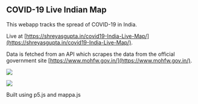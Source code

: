 ## COVID-19 Live Indian Map

This webapp tracks the spread of COVID-19 in India.

Live at [https://shreyasgupta.in/covid19-India-Live-Map/](https://shreyasgupta.in/covid19-India-Live-Map/).

Data is fetched from an API which scrapes the data from the official government site [https://www.mohfw.gov.in/](https://www.mohfw.gov.in/).

![](https://i.imgur.com/qxOgjyU.png)

![](https://i.imgur.com/8KwDsxW.png)

Built using p5.js and mappa.js
